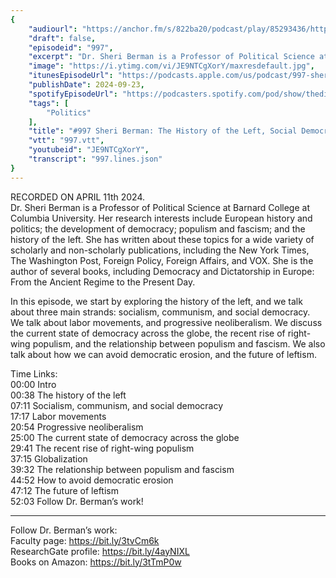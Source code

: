 ```yaml
---
{
	"audiourl": "https://anchor.fm/s/822ba20/podcast/play/85293436/https%3A%2F%2Fd3ctxlq1ktw2nl.cloudfront.net%2Fstaging%2F2024-3-11%2F3153ebec-0d8f-7973-c670-adfe026298e6.m4a",
	"draft": false,
	"episodeid": "997",
	"excerpt": "Dr. Sheri Berman is a Professor of Political Science at Barnard College at Columbia University.  Her research interests include European history and politics; the development of democracy; populism and fascism; and the history of the left.  She has written about these topics for a wide variety of scholarly and non-scholarly publications, including the New York Times, The Washington Post, Foreign Policy, Foreign Affairs, and VOX.  She is the author of several books, including Democracy and Dictatorship in Europe: From the Ancient Regime to the Present Day.",
	"image": "https://i.ytimg.com/vi/JE9NTCgXorY/maxresdefault.jpg",
	"itunesEpisodeUrl": "https://podcasts.apple.com/us/podcast/997-sheri-berman-the-history-of-the-left/id1451347236?i=1000670440585&uo=4",
	"publishDate": 2024-09-23,
	"spotifyEpisodeUrl": "https://podcasters.spotify.com/pod/show/thedissenter/episodes/997-Sheri-Berman-The-History-of-the-Left--Social-Democracy--and-Right-Wing-Populism-e2i9ets",
	"tags": [
		"Politics"
	],
	"title": "#997 Sheri Berman: The History of the Left, Social Democracy, and Right-Wing Populism",
	"vtt": "997.vtt",
	"youtubeid": "JE9NTCgXorY",
	"transcript": "997.lines.json"
}
---
```

RECORDED ON APRIL 11th 2024.  
Dr. Sheri Berman is a Professor of Political Science at Barnard College at Columbia University.  Her research interests include European history and politics; the development of democracy; populism and fascism; and the history of the left.  She has written about these topics for a wide variety of scholarly and non-scholarly publications, including the New York Times, The Washington Post, Foreign Policy, Foreign Affairs, and VOX.  She is the author of several books, including Democracy and Dictatorship in Europe: From the Ancient Regime to the Present Day.

In this episode, we start by exploring the history of the left, and we talk about three main strands: socialism, communism, and social democracy. We talk about labor movements, and progressive neoliberalism. We discuss the current state of democracy across the globe, the recent rise of right-wing populism, and the relationship between populism and fascism. We also talk about how we can avoid democratic erosion, and the future of leftism.

Time Links:  
<time>00:00</time> Intro  
<time>00:38</time> The history of the left  
<time>07:11</time> Socialism, communism, and social democracy  
<time>17:17</time> Labor movements  
<time>20:54</time> Progressive neoliberalism  
<time>25:00</time> The current state of democracy across the globe  
<time>29:41</time> The recent rise of right-wing populism  
<time>37:15</time> Globalization  
<time>39:32</time> The relationship between populism and fascism  
<time>44:52</time> How to avoid democratic erosion  
<time>47:12</time> The future of leftism  
<time>52:03</time> Follow Dr. Berman’s work!

---

Follow Dr. Berman’s work:  
Faculty page: https://bit.ly/3tvCm6k  
ResearchGate profile: https://bit.ly/4ayNIXL  
Books on Amazon: https://bit.ly/3tTmP0w
